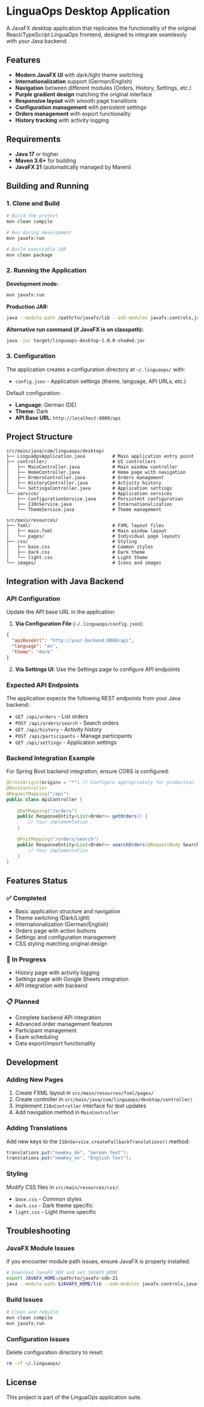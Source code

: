 # LinguaOps Desktop Application

A JavaFX desktop application that replicates the functionality of the original React/TypeScript LinguaOps frontend, designed to integrate seamlessly with your Java backend.

## Features

- **Modern JavaFX UI** with dark/light theme switching
- **Internationalization** support (German/English)
- **Navigation** between different modules (Orders, History, Settings, etc.)
- **Purple gradient design** matching the original interface
- **Responsive layout** with smooth page transitions
- **Configuration management** with persistent settings
- **Orders management** with export functionality
- **History tracking** with activity logging

## Requirements

- **Java 17** or higher
- **Maven 3.6+** for building
- **JavaFX 21** (automatically managed by Maven)

## Building and Running

### 1. Clone and Build

```bash
# Build the project
mvn clean compile

# Run during development
mvn javafx:run

# Build executable JAR
mvn clean package
```

### 2. Running the Application

**Development mode:**
```bash
mvn javafx:run
```

**Production JAR:**
```bash
java --module-path /path/to/javafx/lib --add-modules javafx.controls,javafx.fxml,javafx.web -jar target/linguaops-desktop-1.0.0.jar
```

**Alternative run command (if JavaFX is on classpath):**
```bash
java -jar target/linguaops-desktop-1.0.0-shaded.jar
```

### 3. Configuration

The application creates a configuration directory at `~/.linguaops/` with:
- `config.json` - Application settings (theme, language, API URLs, etc.)

Default configuration:
- **Language**: German (DE)
- **Theme**: Dark
- **API Base URL**: `http://localhost:8080/api`

## Project Structure

```
src/main/java/com/linguaops/desktop/
├── LinguaOpsApplication.java          # Main application entry point
├── controller/                        # UI controllers
│   ├── MainController.java            # Main window controller
│   ├── HomeController.java            # Home page with navigation
│   ├── OrdersController.java          # Orders management
│   ├── HistoryController.java         # Activity history
│   └── SettingsController.java        # Application settings
└── service/                           # Application services
    ├── ConfigurationService.java      # Persistent configuration
    ├── I18nService.java               # Internationalization
    └── ThemeService.java              # Theme management

src/main/resources/
├── fxml/                              # FXML layout files
│   ├── main.fxml                      # Main window layout
│   └── pages/                         # Individual page layouts
├── css/                               # Styling
│   ├── base.css                       # Common styles
│   ├── dark.css                       # Dark theme
│   └── light.css                      # Light theme
└── images/                            # Icons and images
```

## Integration with Java Backend

### API Configuration

Update the API base URL in the application:

1. **Via Configuration File** (`~/.linguaops/config.json`):
```json
{
  "apiBaseUrl": "http://your-backend:8080/api",
  "language": "en",
  "theme": "dark"
}
```

2. **Via Settings UI**: Use the Settings page to configure API endpoints

### Expected API Endpoints

The application expects the following REST endpoints from your Java backend:

- `GET /api/orders` - List orders
- `POST /api/orders/search` - Search orders  
- `GET /api/history` - Activity history
- `POST /api/participants` - Manage participants
- `GET /api/settings` - Application settings

### Backend Integration Example

For Spring Boot backend integration, ensure CORS is configured:

```java
@CrossOrigin(origins = "*") // Configure appropriately for production
@RestController
@RequestMapping("/api")
public class ApiController {
    
    @GetMapping("/orders")
    public ResponseEntity<List<Order>> getOrders() {
        // Your implementation
    }
    
    @PostMapping("/orders/search")
    public ResponseEntity<List<Order>> searchOrders(@RequestBody SearchRequest request) {
        // Your implementation
    }
}
```

## Features Status

### ✅ Completed
- Basic application structure and navigation
- Theme switching (Dark/Light)
- Internationalization (German/English)
- Orders page with action buttons
- Settings and configuration management
- CSS styling matching original design

### 🚧 In Progress
- History page with activity logging
- Settings page with Google Sheets integration
- API integration with backend

### 📋 Planned
- Complete backend API integration
- Advanced order management features
- Participant management
- Exam scheduling
- Data export/import functionality

## Development

### Adding New Pages

1. Create FXML layout in `src/main/resources/fxml/pages/`
2. Create controller in `src/main/java/com/linguaops/desktop/controller/`
3. Implement `I18nController` interface for text updates
4. Add navigation method in `MainController`

### Adding Translations

Add new keys to the `I18nService.createFallbackTranslations()` method:

```java
translations.put("newKey_de", "German Text");
translations.put("newKey_en", "English Text");
```

### Styling

Modify CSS files in `src/main/resources/css/`:
- `base.css` - Common styles
- `dark.css` - Dark theme specific
- `light.css` - Light theme specific

## Troubleshooting

### JavaFX Module Issues
If you encounter module path issues, ensure JavaFX is properly installed:

```bash
# Download JavaFX SDK and set JAVAFX_HOME
export JAVAFX_HOME=/path/to/javafx-sdk-21
java --module-path $JAVAFX_HOME/lib --add-modules javafx.controls,javafx.fxml,javafx.web -jar target/app.jar
```

### Build Issues
```bash
# Clean and rebuild
mvn clean compile
mvn javafx:run
```

### Configuration Issues
Delete configuration directory to reset:
```bash
rm -rf ~/.linguaops/
```

## License

This project is part of the LinguaOps application suite.
